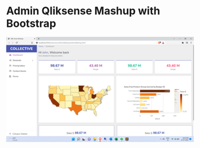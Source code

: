 # Admin Qliksense Mashup with Bootstrap 


![demo1](https://github.com/vighneshh/admin-mashup-qlik/blob/master/demo1.png?raw=true)  


